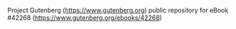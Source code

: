 Project Gutenberg (https://www.gutenberg.org) public repository for eBook #42268 (https://www.gutenberg.org/ebooks/42268)
